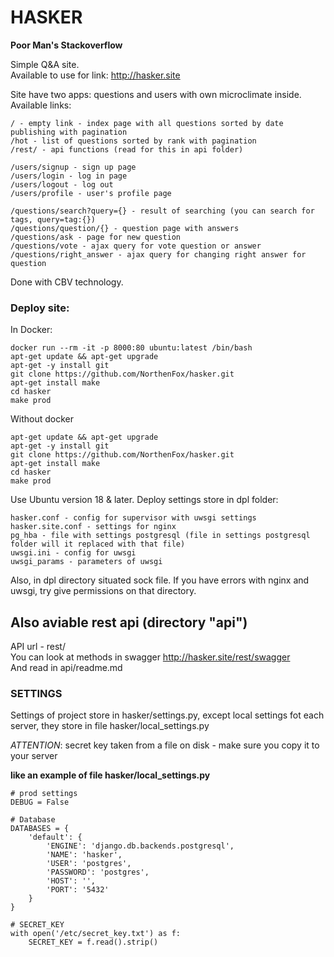 # HASKER
**Poor Man's Stackoverflow**  

Simple Q&A site.  
Available to use for link: http://hasker.site

Site have two apps: questions and users with own microclimate inside.
Available links:
```
/ - empty link - index page with all questions sorted by date publishing with pagination
/hot - list of questions sorted by rank with pagination
/rest/ - api functions (read for this in api folder)

/users/signup - sign up page
/users/login - log in page
/users/logout - log out
/users/profile - user's profile page

/questions/search?query={} - result of searching (you can search for tags, query=tag:{})
/questions/question/{} - question page with answers
/questions/ask - page for new question
/questions/vote - ajax query for vote question or answer
/questions/right_answer - ajax query for changing right answer for question

```

Done with CBV technology.


### Deploy site:  
In Docker:
```
docker run --rm -it -p 8000:80 ubuntu:latest /bin/bash
apt-get update && apt-get upgrade
apt-get -y install git
git clone https://github.com/NorthenFox/hasker.git
apt-get install make
cd hasker
make prod
```

Without docker
```
apt-get update && apt-get upgrade
apt-get -y install git
git clone https://github.com/NorthenFox/hasker.git
apt-get install make
cd hasker
make prod
```

Use Ubuntu version 18 & later.
Deploy settings store in dpl folder:
```
hasker.conf - config for supervisor with uwsgi settings
hasker.site.conf - settings for nginx
pg_hba - file with settings postgresql (file in settings postgresql folder will it replaced with that file)
uwsgi.ini - config for uwsgi
uwsgi_params - parameters of uwsgi
```

Also, in dpl directory situated sock file.
If you have errors with nginx and uwsgi, try give permissions on that directory.


## Also aviable rest api (directory "api")  
API url - rest/  
You can look at methods in swagger http://hasker.site/rest/swagger  
And read in api/readme.md


### SETTINGS
Settings of project store in hasker/settings.py, except local settings fot each server,
they store in file hasker/local_settings.py

*ATTENTION*: secret key taken from a file on disk - make sure you copy it to your server

**like an example of file hasker/local_settings.py**
```
# prod settings
DEBUG = False

# Database
DATABASES = {
    'default': {
        'ENGINE': 'django.db.backends.postgresql',
        'NAME': 'hasker',
        'USER': 'postgres',
        'PASSWORD': 'postgres',
        'HOST': '',
        'PORT': '5432'
    }
}

# SECRET_KEY
with open('/etc/secret_key.txt') as f:
    SECRET_KEY = f.read().strip()
```
